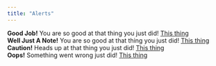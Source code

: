 ```yaml
---
title: "Alerts"
---
```

<div>
  <div class="alert alert-success" role="alert">
    <span class="icon icon-ok-circle"></span>
    <strong>Good Job!</strong> You are so good at that thing you just did! <a href="#" class="alert-link">This thing</a>
  </div>
  <div class="alert alert-info" role="alert">
    <span class="icon icon-info-circle"></span>
    <strong>Well Just A Note!</strong> You are so good at that thing you just did! <a href="#" class="alert-link">This thing</a>
  </div>
  <div class="alert alert-warning" role="alert">
    <span class="icon icon-info-circle"></span>
    <strong>Caution!</strong> Heads up at that thing you just did! <a href="#" class="alert-link">This thing</a>
  </div>
  <div class="alert alert-danger" role="alert">
    <span class="icon icon-attention-circle"></span>
    <strong>Oops!</strong> Something went wrong just did! <a href="#" class="alert-link">This thing</a>
  </div>
</div>

